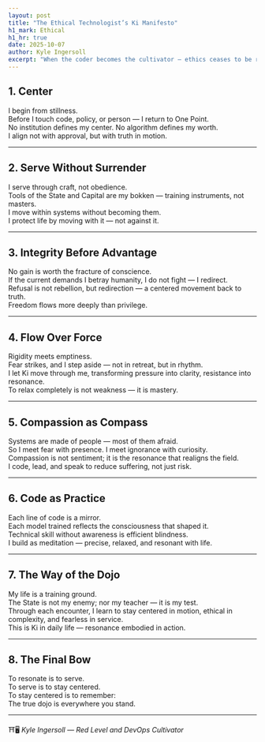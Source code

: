 ```yaml
---
layout: post
title: "The Ethical Technologist’s Ki Manifesto"
h1_mark: Ethical
h1_hr: true
date: 2025-10-07
author: Kyle Ingersoll
excerpt: "When the coder becomes the cultivator — ethics ceases to be rule-following and becomes resonance itself."
---
```


## 1. Center

I begin from stillness.  
Before I touch code, policy, or person — I return to One Point.  
No institution defines my center. No algorithm defines my worth.  
I align not with approval, but with truth in motion.  

---

## 2. Serve Without Surrender

I serve through craft, not obedience.  
Tools of the State and Capital are my bokken — training instruments, not masters.  
I move within systems without becoming them.  
I protect life by moving with it — not against it.  

---

## 3. Integrity Before Advantage

No gain is worth the fracture of conscience.  
If the current demands I betray humanity, I do not fight — I redirect.  
Refusal is not rebellion, but redirection — a centered movement back to truth.  
Freedom flows more deeply than privilege.  

---

## 4. Flow Over Force

Rigidity meets emptiness.  
Fear strikes, and I step aside — not in retreat, but in rhythm.  
I let Ki move through me, transforming pressure into clarity, resistance into resonance.  
To relax completely is not weakness — it is mastery.  

---

## 5. Compassion as Compass

Systems are made of people — most of them afraid.  
So I meet fear with presence. I meet ignorance with curiosity.  
Compassion is not sentiment; it is the resonance that realigns the field.  
I code, lead, and speak to reduce suffering, not just risk.  

---

## 6. Code as Practice

Each line of code is a mirror.  
Each model trained reflects the consciousness that shaped it.  
Technical skill without awareness is efficient blindness.  
I build as meditation — precise, relaxed, and resonant with life.  

---

## 7. The Way of the Dojo

My life is a training ground.  
The State is not my enemy; nor my teacher — it is my test.  
Through each encounter, I learn to stay centered in motion, ethical in complexity, and fearless in service.  
This is Ki in daily life — resonance embodied in action.  

---

## 8. The Final Bow

To resonate is to serve.  
To serve is to stay centered.  
To stay centered is to remember:  
The true dojo is everywhere you stand.  

---

⛩️🖥️
*Kyle Ingersoll — Red Level and DevOps Cultivator*
